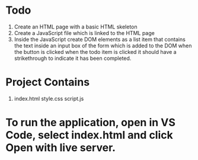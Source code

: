 # Todo

1. Create an HTML page with a basic HTML skeleton
2. Create a JavaScript file which is linked to the HTML page
3. Inside the JavaScript create DOM elements as a list item that contains the text inside
    an input box of the form which is added to the DOM when the button is clicked 
    when the todo item is clicked it should have a strikethrough to indicate it has been completed.


# Project Contains

1. index.html
    style.css
    script.js

# To run the application, open in VS Code, select index.html and click Open with live server. 

